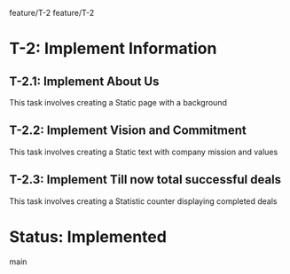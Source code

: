 feature/T-2
 feature/T-2
# T-2: Implement Information 
## T-2.1: Implement About Us 
This task involves creating a Static page with a background 
## T-2.2: Implement Vision and Commitment 
This task involves creating a Static text with company mission and values 
## T-2.3: Implement Till now total successful deals 
This task involves creating a Statistic counter displaying completed deals 

**Status: Implemented**
=======

main
